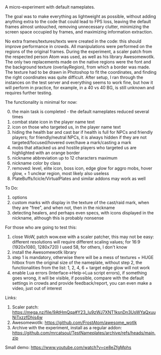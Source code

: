 A micro-experiment with default nameplates.


The goal was to make everything as lightweight as possible, without adding anything extra to the code that could lead to FPS loss, leaving the default frames almost untouched, removing unnecessary clutter, minimizing the screen space occupied by frames, and maximizing information extraction.


No extra frames/textures/texts were created in the code: this should improve performance in crowds. All manipulations were performed on the regions of the original frames. During the experiment, a scaler patch from the respected person Atom was used, as well as his library Awesomewotlk. The only two replacements made on the native regions were the font and the background texture (overlayRegion), from which a border was made. The texture had to be drawn in Photoshop to fit the coordinates, and finding the right coordinates was quite difficult. After setup, I ran through the instances on the test server and everything seems to work fine, but how it will perform in practice, for example, in a 40 vs 40 BG, is still unknown and requires further testing.


The functionality is minimal for now:

0) the main task is completed - the default nameplates reduced several times
1) combat state icon in the player name text
2) icon on those who targeted us, in the player name text
3) hiding the health bar and cast bar if health is full for NPCs and friendly players; for friendly/neutral NPCs, it is always hidden if they are not targeted/focused/hovered over/have a mark/casting a mark
4) mobs that attacked us and hostile players who targeted us are highlighted with an orange border
5) nickname abbreviation up to 12 characters maximum
6) nickname color by class
7) removed: level, elite icon, boss icon, edge glow for aggro mobs, hover glow, + 1 unclear region, most likely also useless
7) PlateBuffs/Icicle/VirtualPlates and similar addons may work as well


To Do:
1) options
2) custom marks with display in the texture of the cast/raid mark, when they are "free", and when not, then in the nickname
3) detecting healers, and perhaps even specs, with icons displayed in the nickname, although this is probably nonsense


For those who are going to test this:
1) close WoW, patch wow.exe with a scaler patcher, this may not be easy: different resolutions will require different scaling values; for 16:9 (1920x1080, 1280x720) I used 58, for others, I don't know
2) install the Awesomewotlk library
3) step 1 is mandatory, otherwise there will be a mess of textures + HUGE hitbox from the original size of the nameplate, without step 2, the functionalities from the list: 1, 2, 4, 6 + target edge glow will not work
4) enable Lua errors (Interface->Help->Lua script errors), if something goes wrong, it will be visible, if possible, compare with the default settings in crowds and provide feedback/report, you can even make a video, just out of interest


Links:
1) Scaler patch: https://mega.nz/file/9AtHmQqa#Y23_Iu9zWJ7XNT1ksnDn3UsWYaQxuuNiTxzzfDhjs4w
2) Awesomewotlk: https://github.com/FrostAtom/awesome_wotlk
3) Archive with the experiment, install as a regular addon: https://github.com/mrcatsoul/TestNameplates/archive/refs/heads/main.zip


Small demo: https://www.youtube.com/watch?v=ce8eZfgMphs

